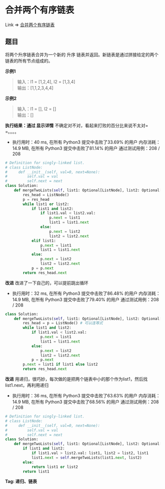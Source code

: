 # 合并两个有序链表

Link => [合并两个有序链表](https://leetcode-cn.com/problems/merge-two-sorted-lists/)

## 题目
将两个升序链表合并为一个新的 升序 链表并返回。新链表是通过拼接给定的两个链表的所有节点组成的。

**示例1**
>输入：l1 = [1,2,4], l2 = [1,3,4]<br />
>输出：[1,1,2,3,4,4]<br />

**示例2**
>输入：l1 = [], l2 = []<br />
>输出：[]<br />

**执行结果：通过 显示详情**
不确定对不对，看起来打败的百分比来说不太对= =。。。。

- 执行用时：40 ms, 在所有 Python3 提交中击败了33.69% 的用户
内存消耗：14.9 MB, 在所有 Python3 提交中击败了81.14% 的用户
通过测试用例：208 / 208

```python
# Definition for singly-linked list.
# class ListNode:
#     def __init__(self, val=0, next=None):
#         self.val = val
#         self.next = next
class Solution:
    def mergeTwoLists(self, list1: Optional[ListNode], list2: Optional[ListNode]) -> Optional[ListNode]:
        res_head = ListNode()
        p = res_head
        while list1 or list2:
            if list1 and list2:
                if list1.val < list2.val:
                    p.next = list1
                    list1 = list1.next
                else:
                    p.next = list2
                    list2 = list2.next
            elif list1:
                p.next = list1
                list1 = list1.next
            else:
                p.next = list2
                list2 = list2.next
            p = p.next
        return res_head.next
```
**改进**
改进了一下自己的，可以提前跳出循环

- 执行用时：32 ms, 在所有 Python3 提交中击败了86.48% 的用户
内存消耗：14.9 MB, 在所有 Python3 提交中击败了79.40% 的用户
通过测试用例：208 / 208
```python
class Solution:
    def mergeTwoLists(self, list1: Optional[ListNode], list2: Optional[ListNode]) -> Optional[ListNode]:
        res_head = p = ListNode() # 可以连等式
        while list1 and list2:
            if list1.val < list2.val:
                p.next = list1
                list1 = list1.next
            else:
                p.next = list2
                list2 = list2.next
            p = p.next
        p.next = list1 if list1 else list2
        return res_head.next
```
**改进**
用递归，很巧妙，每次做的是把两个链表中小的那个作为list1，然后找list1.next，再利用递归

- 执行用时：36 ms, 在所有 Python3 提交中击败了63.63% 的用户
内存消耗：14.9 MB, 在所有 Python3 提交中击败了68.56% 的用户
通过测试用例：208 / 208

```python
# Definition for singly-linked list.
# class ListNode:
#     def __init__(self, val=0, next=None):
#         self.val = val
#         self.next = next
class Solution:
    def mergeTwoLists(self, list1: Optional[ListNode], list2: Optional[ListNode]) -> Optional[ListNode]:
        if list1 and list2:
            if list1.val > list2.val: list1, list2 = list2, list1
            list1.next = self.mergeTwoLists(list1.next, list2)
        else:
            return list1 or list2
        return list1
```
**Tag: 递归、链表**

